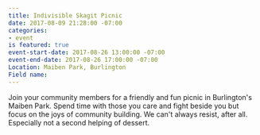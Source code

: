 ```yaml
---
title: Indivisible Skagit Picnic
date: 2017-08-09 21:28:00 -07:00
categories:
- event
is featured: true
event-start-date: 2017-08-26 13:00:00 -07:00
event-end-date: 2017-08-26 17:00:00 -07:00
Location: Maiben Park, Burlington
Field name: 
---
```


Join your community members for a friendly and fun picnic in Burlington's Maiben Park. Spend time with those you care and fight beside you but focus on the joys of community building. We can't always resist, after all. Especially not a second helping of dessert.